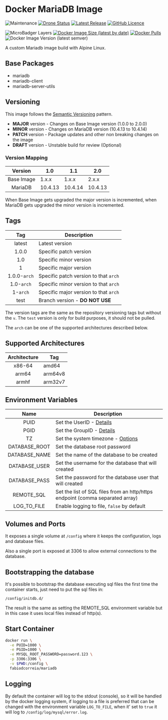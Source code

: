 # Docker MariaDB Image

![Maintenance](https://img.shields.io/maintenance/yes/2020?style=plastic) [![Drone Status](https://img.shields.io/drone/build/fabiodcorreia/docker-mariadb?style=plastic)](https://cloud.drone.io/fabiodcorreia/docker-mariadb) [![Latest Release](https://img.shields.io/github/v/release/fabiodcorreia/docker-mariadb?style=plastic)](https://github.com/fabiodcorreia/docker-mariadb/releases/latest) [![GitHub Licence](https://img.shields.io/github/license/fabiodcorreia/docker-mariadb?style=plastic)](https://github.com/fabiodcorreia/docker-mariadb/blob/master/LICENSE)


![MicroBadger Layers](https://img.shields.io/microbadger/layers/fabiodcorreia/mariadb?style=plastic) [![Docker Image Size (latest by date)](https://img.shields.io/docker/image-size/fabiodcorreia/mariadb?style=plastic)](https://hub.docker.com/r/fabiodcorreia/mariadb) [![Docker Pulls](https://img.shields.io/docker/pulls/fabiodcorreia/mariadb?style=plastic)](https://hub.docker.com/r/fabiodcorreia/mariadb) ![Docker Image Version (latest semver)](https://img.shields.io/docker/v/fabiodcorreia/mariadb?sort=semver&style=plastic)

A custom Mariadb image build with Alpine Linux.

## Base Packages

- mariadb
- mariadb-client
- mariadb-server-utils


## Versioning

This image follows the [Semantic Versioning](https://semver.org/) pattern.

- **MAJOR** version - Changes on Base Image version (1.0.0 to 2.0.0)
- **MINOR** version - Changes on MariaDB version (10.4.13 to 10.4.14)
- **PATCH** version - Package updates and other non breaking changes on the image
- **DRAFT** version - Unstable build for review (Optional)

### Version Mapping

| Version    | 1.0     | 1.1     | 2.0     |
| :----:     | ---     | ---     | ----    |
| Base Image | 1.x.x   | 1.x.x   | 2.x.x   |
| MariaDB    | 10.4.13 | 10.4.14 | 10.4.13 |

When Base Image gets upgraded the major version is incremented, when MariaDB gets upgraded the minor version is incremented.

## Tags

| Tag | Description |
| :----: | --- |
| latest | Latest version |
| 1.0.0 | Specific patch version |
| 1.0 | Specific minor version |
| 1 | Specific major version |
| 1.0.0-`arch` | Specific patch version to that `arch` |
| 1.0-`arch` | Specific minor version to that `arch` |
| 1-`arch` | Specific major version to that `arch` |
| test | Branch version - **DO NOT USE** |

The version tags are the same as the repository versioning tags but without the `v`. The `test` version is only for build purposes, it should not be pulled.

The `arch` can be one of the supported architectures described below.

## Supported Architectures

| Architecture | Tag |
| :----: | --- |
| x86-64 | amd64 |
| arm64 | arm64v8 |
| armhf | arm32v7 |


## Environment Variables

| Name                | Description |
| :-----------------: | ----------- |
| PUID                | Set the UserID - [Details](https://github.com/fabiodcorreia/docker-base-alpine#userid--groupid) |
| PGID                | Set the GroupID - [Details](https://github.com/fabiodcorreia/docker-base-alpine#userid--groupid) |
| TZ                  | Set the system timezone - [Options](https://en.wikipedia.org/wiki/List_of_tz_database_time_zones#List) |
| DATABASE_ROOT       | Set the database root password |
| DATABASE_NAME       | Set the name of the database to be created |
| DATABASE_USER       | Set the username for the database that will created |
| DATABASE_PASS       | Set the password for the database user that will created |
| REMOTE_SQL          | Set the list of SQL files from an http/https endpoint (comma separated array)|
| LOG_TO_FILE         | Enable logging to file, `false` by default |

## Volumes and Ports

It exposes a single volume at `/config` where it keeps the configuration, logs and database files.

Also a single port is exposed at 3306 to allow external connections to the database.

## Bootstrapping the database
It's possible to bootstrap the database executing sql files the first time the container starts, just need to put the sql files in:

`/config/initdb.d/`

The result is the same as setting the REMOTE_SQL environment variable but in this case it uses local files instead of http(s).

## Start Container

```bash
docker run \
  -e PUID=1000 \
  -e PGID=1000 \
  -e MYSQL_ROOT_PASSWORD=password.123 \
  -p 3306:3306 \
  -v $PWD:/config \
  fabiodcorreia/mariadb
```

## Logging

By default the container will log to the stdout (console), so it will be handled by the docker logging system, if logging to a file is preferred that
can be changed with the environment variable `LOG_TO_FILE`, when it' set to `true` it will log to `/config/log/mysql/error.log`.
